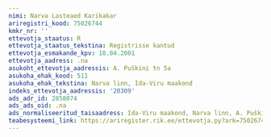 ```yaml
---
nimi: Narva Lasteaed Karikakar
ariregistri_kood: 75026744
kmkr_nr: ''
ettevotja_staatus: R
ettevotja_staatus_tekstina: Registrisse kantud
ettevotja_esmakande_kpv: 10.04.2001
ettevotja_aadress: .na
asukoht_ettevotja_aadressis: A. Puškini tn 5a
asukoha_ehak_kood: 511
asukoha_ehak_tekstina: Narva linn, Ida-Viru maakond
indeks_ettevotja_aadressis: '20309'
ads_adr_id: 2858074
ads_ads_oid: .na
ads_normaliseeritud_taisaadress: Ida-Viru maakond, Narva linn, A. Puškini tn 5a
teabesysteemi_link: https://ariregister.rik.ee/ettevotja.py?ark=75026744&ref=rekvisiidid
---
```

